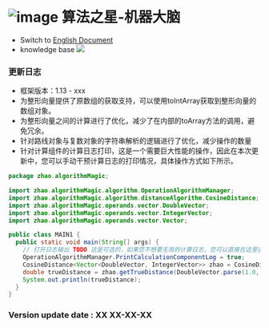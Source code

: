 # ![image](https://user-images.githubusercontent.com/113756063/194830221-abe24fcc-484b-4769-b3b7-ec6d8138f436.png) 算法之星-机器大脑

- Switch to [English Document](https://github.com/BeardedManZhao/algorithmStar/blob/main/src_code/update/1.12_1.13.md)
- knowledge base
  <a href="https://github.com/BeardedManZhao/algorithmStar/blob/main/KnowledgeDocument/knowledge%20base-Chinese.md">
  <img src = "https://user-images.githubusercontent.com/113756063/194838003-7ad14dac-b38c-4b57-a942-ba58f00baaf7.png"/>
  </a>

### 更新日志

* 框架版本：1.13 - xxx
* 为整形向量提供了原数组的获取支持，可以使用toIntArray获取到整形向量的数组对象。
* 为整形向量之间的计算进行了优化，减少了在内部的toArray方法的调用，避免冗余。
* 针对路线对象与复数对象的字符串解析的逻辑进行了优化，减少操作的数量
* 针对计算组件的计算日志打印，这是一个需要巨大性能的操作，因此在本次更新中，您可以手动干预计算日志的打印情况，具体操作方式如下所示。

```java
package zhao.algorithmMagic;

import zhao.algorithmMagic.algorithm.OperationAlgorithmManager;
import zhao.algorithmMagic.algorithm.distanceAlgorithm.CosineDistance;
import zhao.algorithmMagic.operands.vector.DoubleVector;
import zhao.algorithmMagic.operands.vector.IntegerVector;
import zhao.algorithmMagic.operands.vector.Vector;

public class MAIN1 {
  public static void main(String[] args) {
    // 打开日志输出 TODO 这是可选的，如果您不想要无用的计算日志，您可以直接在这里设置为false或是不进行该参数的设置，该参数默认为false
    OperationAlgorithmManager.PrintCalculationComponentLog = true;
    CosineDistance<Vector<DoubleVector, IntegerVector>> zhao = CosineDistance.getInstance("zhao");
    double trueDistance = zhao.getTrueDistance(DoubleVector.parse(1.0, 2.0, 3.0, 4.0, 5.0), DoubleVector.parse(1.0, 2.0, 3.0, 4.0, 5.0));
    System.out.println(trueDistance);
  }
}
```

### Version update date : XX XX-XX-XX